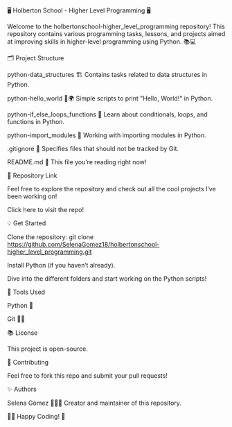 🖥️ Holberton School - Higher Level Programming 🖥️

Welcome to the holbertonschool-higher_level_programming repository! This repository contains various programming tasks, lessons, and projects aimed at improving skills in higher-level programming using Python. 📚💻

🗂️ Project Structure

python-data_structures 🏗️
Contains tasks related to data structures in Python.

python-hello_world 👋🌍
Simple scripts to print "Hello, World!" in Python.

python-if_else_loops_functions 🔄
Learn about conditionals, loops, and functions in Python.

python-import_modules 🔌
Working with importing modules in Python.

.gitignore 🚫
Specifies files that should not be tracked by Git.

README.md 📖
This file you’re reading right now!

🚀 Repository Link

Feel free to explore the repository and check out all the cool projects I’ve been working on!

Click here to visit the repo!

💡 Get Started

Clone the repository:
git clone https://github.com/SelenaGomez18/holbertonschool-higher_level_programming.git

Install Python (if you haven’t already).

Dive into the different folders and start working on the Python scripts!

🔧 Tools Used

Python 🐍

Git 🧑‍💻

📚 License

This project is open-source.

🔄 Contributing

Feel free to fork this repo and submit your pull requests!

✨ Authors

Selena Gómez 👩‍💻🎤
Creator and maintainer of this repository.

👨‍💻 Happy Coding! 🎉

